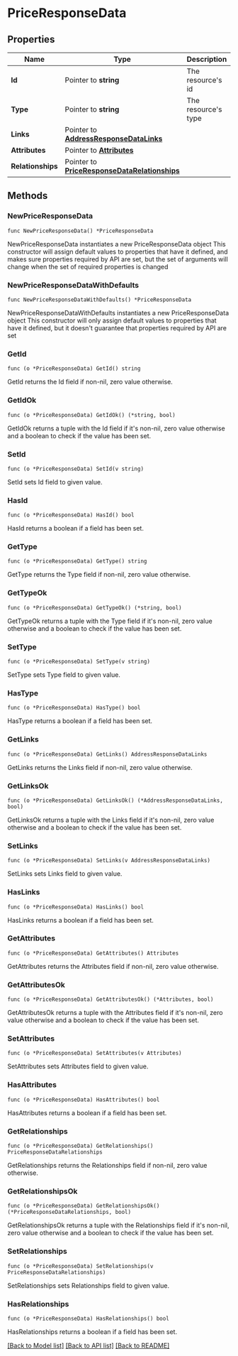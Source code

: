 # PriceResponseData

## Properties

Name | Type | Description | Notes
------------ | ------------- | ------------- | -------------
**Id** | Pointer to **string** | The resource&#39;s id | [optional] 
**Type** | Pointer to **string** | The resource&#39;s type | [optional] 
**Links** | Pointer to [**AddressResponseDataLinks**](AddressResponseDataLinks.md) |  | [optional] 
**Attributes** | Pointer to [**Attributes**](Attributes.md) |  | [optional] 
**Relationships** | Pointer to [**PriceResponseDataRelationships**](PriceResponseDataRelationships.md) |  | [optional] 

## Methods

### NewPriceResponseData

`func NewPriceResponseData() *PriceResponseData`

NewPriceResponseData instantiates a new PriceResponseData object
This constructor will assign default values to properties that have it defined,
and makes sure properties required by API are set, but the set of arguments
will change when the set of required properties is changed

### NewPriceResponseDataWithDefaults

`func NewPriceResponseDataWithDefaults() *PriceResponseData`

NewPriceResponseDataWithDefaults instantiates a new PriceResponseData object
This constructor will only assign default values to properties that have it defined,
but it doesn't guarantee that properties required by API are set

### GetId

`func (o *PriceResponseData) GetId() string`

GetId returns the Id field if non-nil, zero value otherwise.

### GetIdOk

`func (o *PriceResponseData) GetIdOk() (*string, bool)`

GetIdOk returns a tuple with the Id field if it's non-nil, zero value otherwise
and a boolean to check if the value has been set.

### SetId

`func (o *PriceResponseData) SetId(v string)`

SetId sets Id field to given value.

### HasId

`func (o *PriceResponseData) HasId() bool`

HasId returns a boolean if a field has been set.

### GetType

`func (o *PriceResponseData) GetType() string`

GetType returns the Type field if non-nil, zero value otherwise.

### GetTypeOk

`func (o *PriceResponseData) GetTypeOk() (*string, bool)`

GetTypeOk returns a tuple with the Type field if it's non-nil, zero value otherwise
and a boolean to check if the value has been set.

### SetType

`func (o *PriceResponseData) SetType(v string)`

SetType sets Type field to given value.

### HasType

`func (o *PriceResponseData) HasType() bool`

HasType returns a boolean if a field has been set.

### GetLinks

`func (o *PriceResponseData) GetLinks() AddressResponseDataLinks`

GetLinks returns the Links field if non-nil, zero value otherwise.

### GetLinksOk

`func (o *PriceResponseData) GetLinksOk() (*AddressResponseDataLinks, bool)`

GetLinksOk returns a tuple with the Links field if it's non-nil, zero value otherwise
and a boolean to check if the value has been set.

### SetLinks

`func (o *PriceResponseData) SetLinks(v AddressResponseDataLinks)`

SetLinks sets Links field to given value.

### HasLinks

`func (o *PriceResponseData) HasLinks() bool`

HasLinks returns a boolean if a field has been set.

### GetAttributes

`func (o *PriceResponseData) GetAttributes() Attributes`

GetAttributes returns the Attributes field if non-nil, zero value otherwise.

### GetAttributesOk

`func (o *PriceResponseData) GetAttributesOk() (*Attributes, bool)`

GetAttributesOk returns a tuple with the Attributes field if it's non-nil, zero value otherwise
and a boolean to check if the value has been set.

### SetAttributes

`func (o *PriceResponseData) SetAttributes(v Attributes)`

SetAttributes sets Attributes field to given value.

### HasAttributes

`func (o *PriceResponseData) HasAttributes() bool`

HasAttributes returns a boolean if a field has been set.

### GetRelationships

`func (o *PriceResponseData) GetRelationships() PriceResponseDataRelationships`

GetRelationships returns the Relationships field if non-nil, zero value otherwise.

### GetRelationshipsOk

`func (o *PriceResponseData) GetRelationshipsOk() (*PriceResponseDataRelationships, bool)`

GetRelationshipsOk returns a tuple with the Relationships field if it's non-nil, zero value otherwise
and a boolean to check if the value has been set.

### SetRelationships

`func (o *PriceResponseData) SetRelationships(v PriceResponseDataRelationships)`

SetRelationships sets Relationships field to given value.

### HasRelationships

`func (o *PriceResponseData) HasRelationships() bool`

HasRelationships returns a boolean if a field has been set.


[[Back to Model list]](../README.md#documentation-for-models) [[Back to API list]](../README.md#documentation-for-api-endpoints) [[Back to README]](../README.md)


